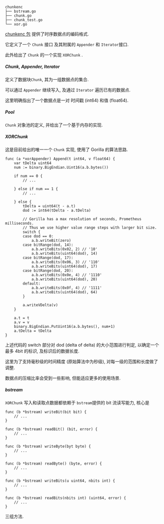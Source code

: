 

```
chunkenc
├── bstream.go
├── chunk.go
├── chunk_test.go
└── xor.go
```



[chunkenc 包](https://godoc.org/github.com/prometheus/tsdb/chunkenc) 提供了时序数据点的编码格式.

它定义了一个 `Chunk` 接口 及其附属的 `Appender` 和 `Iterator`接口.

此外给出了 `Chunk` 的一个实现 `XORChunk` .



##### Chunk, Appender, Iterator

定义了数据块`Chunk`, 其为一组数据点的集合.

可以通过 `Appender` 继续写入, 及通过 `Iterator` 遍历已有的数据点.

这里明确指出了一个数据点是一对 时间戳 (int64) 和值 (float64).



##### Pool

`Chunk` 对象池的定义, 并给出了一个基于内存的实现.



##### XORChunk

这是目前给出的唯一一个 `Chunk` 实现, 使用了 Gorilla 的算法思路.

```
func (a *xorAppender) Append(t int64, v float64) {
	var tDelta uint64
	num := binary.BigEndian.Uint16(a.b.bytes())

	if num == 0 {
		// ...

	} else if num == 1 {
		// ...

	} else {
		tDelta = uint64(t - a.t)
		dod := int64(tDelta - a.tDelta)

		// Gorilla has a max resolution of seconds, Prometheus milliseconds.
		// Thus we use higher value range steps with larger bit size.
		switch {
		case dod == 0:
			a.b.writeBit(zero)
		case bitRange(dod, 14):
			a.b.writeBits(0x02, 2) // '10'
			a.b.writeBits(uint64(dod), 14)
		case bitRange(dod, 17):
			a.b.writeBits(0x06, 3) // '110'
			a.b.writeBits(uint64(dod), 17)
		case bitRange(dod, 20):
			a.b.writeBits(0x0e, 4) // '1110'
			a.b.writeBits(uint64(dod), 20)
		default:
			a.b.writeBits(0x0f, 4) // '1111'
			a.b.writeBits(uint64(dod), 64)
		}

		a.writeVDelta(v)
	}

	a.t = t
	a.v = v
	binary.BigEndian.PutUint16(a.b.bytes(), num+1)
	a.tDelta = tDelta
}
```



上述代码的 switch 部分对 dod (delta of delta) 的大小范围进行判定, 以确定一个最多 4bit 的标识, 及标识后的数据长度.

这里为了支持毫秒级的时间精度 (原始算法中为秒级), 对每一级的范围和长度做了调整.

数据点的压缩比率会受到一些影响, 但能适应更多的使用场景.



##### bstream

`XORChunk` 写入和读取点数据都依赖于 `bstream`提供的 bit 流读写能力, 核心是

```
func (b *bstream) writeBit(bit bit) {
	// ...
}

func (b *bstream) readBit() (bit, error) {
	// ...
}
```

```
func (b *bstream) writeByte(byt byte) {
	// ...
}

func (b *bstream) readByte() (byte, error) {
	// ...
}
```

```
func (b *bstream) writeBits(u uint64, nbits int) {
	// ...
}

func (b *bstream) readBits(nbits int) (uint64, error) {
	// ...
}
```

三组方法.